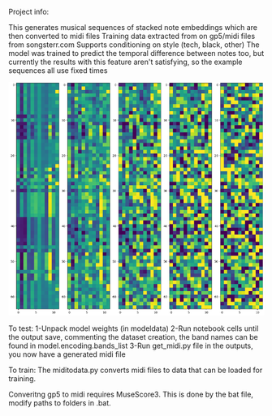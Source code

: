 Project info:

This generates musical sequences of stacked note embeddings which are then converted to midi files
Training data extracted from on gp5/midi files from songsterr.com
Supports conditioning on style (tech, black, other)
The model was trained to predict the temporal difference between notes too, but currently the results with this feature aren't satisfying, so the example sequences all use fixed times

![Diffusion process](/MusicGenDiffusion/Example_outputs/diffusion.png)

To test:
1-Unpack model weights (in modeldata)
2-Run notebook cells until the output save, commenting the dataset creation, the band names can be found in model.encoding.bands_list
3-Run get_midi.py file in the outputs, you now have a generated midi file

To train:
The miditodata.py converts midi files to data that can be loaded for training. 

Converitng gp5 to midi requires MuseScore3. This is done by the bat file, modify paths to folders in .bat.
